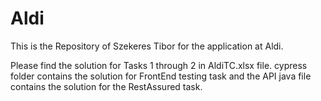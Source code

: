 # Aldi
This is the Repository of Szekeres Tibor for the application at Aldi. 

Please find the solution for Tasks 1 through 2 in AldiTC.xlsx file. 
cypress folder contains the solution for FrontEnd testing task and the API java file contains the solution for the RestAssured task. 